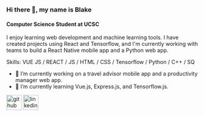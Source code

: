 ### Hi there 👋, my name is Blake
#### Computer Science Student at UCSC
I enjoy learning web development and machine learning tools. I have created projects using React and Tensorflow, and I'm currently working with teams to build a React Native mobile app and a Python web app.

Skills: VUE JS / REACT / JS / HTML / CSS / Tensorflow / Python / C++ / SQ

- 🔭 I’m currently working on a travel advisor mobile app and a productivity manager web app. 
- 🌱 I’m currently learning Vue.js, Express.js, and Tensorflow.js. 


[<img src='https://cdn.jsdelivr.net/npm/simple-icons@3.0.1/icons/github.svg' alt='github' height='40'>](https://github.com/Blake-Dowling)  [<img src='https://cdn.jsdelivr.net/npm/simple-icons@3.0.1/icons/linkedin.svg' alt='linkedin' height='40'>](https://www.linkedin.com/in/Blake-Dowling/)  

